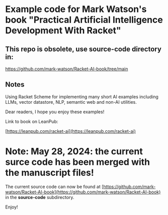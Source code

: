 # Example code for Mark Watson's book "Practical Artificial Intelligence Development With Racket"

## This repo is obsolete, use source-code directory in:

https://github.com/mark-watson/Racket-AI-book/tree/main

## Notes

Using Racket Scheme for implementing many short AI examples including LLMs, vector datastore, NLP, semantic web and non-AI utilities.

Dear readers, I hope you enjoy these examples!

Link to book on LeanPub:

[https://leanpub.com/racket-ai](https://leanpub.com/racket-ai)

# Note: May 28, 2024: the current surce code has been merged with the manuscript files!

The current source code can now be found at [https://github.com/mark-watson/Racket-AI-book](https://github.com/mark-watson/Racket-AI-book) in the **source-code** subdirectory.

Enjoy!